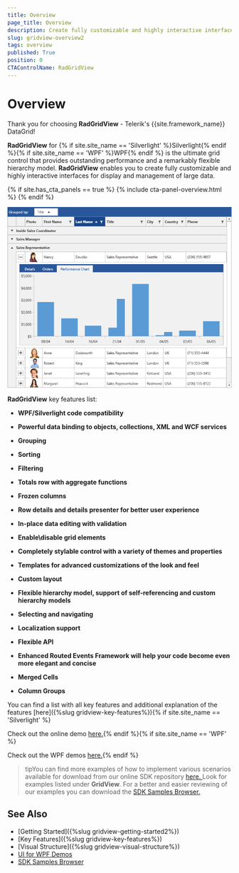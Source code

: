 ```yaml
---
title: Overview
page_title: Overview
description: Create fully customizable and highly interactive interfaces for display and management of large data with RadGridView - Telerik's {{ site.framework_name }} DataGrid.
slug: gridview-overview2
tags: overview
published: True
position: 0
CTAControlName: RadGridView
---
```


# Overview

Thank you for choosing __RadGridView__ - Telerik's {{site.framework_name}} DataGrid!

__RadGridView__ for {% if site.site_name == 'Silverlight' %}Silverlight{% endif %}{% if site.site_name == 'WPF' %}WPF{% endif %} is the ultimate grid control that provides outstanding performance and a remarkably flexible hierarchy model. __RadGridView__ enables you to create fully customizable and highly interactive interfaces for display and management of large data. 

{% if site.has_cta_panels == true %}
{% include cta-panel-overview.html %}
{% endif %}

![WPF RadGridView Overview](images/RadGridView_Overview_2.png)

__RadGridView__ key features list:

* __WPF/Silverlight code compatibility__

* __Powerful data binding to objects, collections, XML and WCF services__

* __Grouping__

* __Sorting__

* __Filtering__

* __Totals row with aggregate functions__

* __Frozen columns__

* __Row details and details presenter for better user experience__

* __In-place data editing with validation__

* __Enable\disable grid elements__

* __Completely stylable control with a variety of themes and properties__

* __Templates for advanced customizations of the look and feel__

* __Custom layout__

* __Flexible hierarchy model, support of self-referencing and custom hierarchy models__

* __Selecting and navigating__

* __Localization support__

* __Flexible API__

* __Enhanced Routed Events Framework will help your code become even more elegant and concise__

* __Merged Cells__

* __Column Groups__

You can find a list with all key features and additional explanation of the features [here]({%slug gridview-key-features%}){% if site.site_name == 'Silverlight' %}

Check out the online demo [here.](https://demos.telerik.com/silverlight/#GridView/FirstLook){% endif %}{% if site.site_name == 'WPF' %}

Check out the WPF demos [here.](https://demos.telerik.com/wpf/){% endif %}

>tipYou can find more examples of how to implement various scenarios available for download from our online SDK repository [here. ](https://github.com/telerik/xaml-sdk/)Look for examples listed under __GridView__. For a better and easier reviewing of our examples you can download the [SDK Samples Browser.](https://demos.telerik.com/xaml-sdkbrowser//)

## See Also

 * [Getting Started]({%slug gridview-getting-started2%})
 * [Key Features]({%slug gridview-key-features%})
 * [Visual Structure]({%slug gridview-visual-structure%})
 * [UI for WPF Demos](https://demos.telerik.com/wpf/)
 * [SDK Samples Browser](https://demos.telerik.com/xaml-sdkbrowser//)

